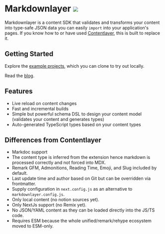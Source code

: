 # Markdownlayer [![](https://badgen.net/npm/v/markdownlayer)](https://www.npmjs.com/package/markdownlayer)

Markdownlayer is a content SDK that validates and transforms your content into type-safe JSON data you can easily `import` into your application's pages. If you know how to or have used [Contentlayer](https://github.com/contentlayerdev/contentlayer), this is built to replace it.

## Getting Started

Explore the [example projects](/examples), which you can clone to try out locally.

Read the [blog](https://maxwellweru.com/blog/2024/03/replacing-contentlayer-with-markdownlayer).

## Features

- Live reload on content changes
- Fast and incremental builds
- Simple but powerful schema DSL to design your content model (validates your content and generates types)
- Auto-generated TypeScript types based on your content types

## Differences from Contentlayer

- Markdoc support
- The content type is inferred from the extension hence markdown is processed correctly and not forced into MDX.
- Remark GFM, Admonitions, Reading Time, Emoji, and Slug included by default.
- Last update time and author based on Git but can be overridden via frontmatter.
- Supply configuration in `next.config.js` as an alternative to `markdownlayer.config.js`.
- Only local content (no notion sources yet).
- Only NextJs support (no Remix yet).
- No JSON/YAML content as they can be loaded directly into the JS/TS code.
- Requires ESM because the whole unified/remark/rehype ecosystem moved to ESM-only.
